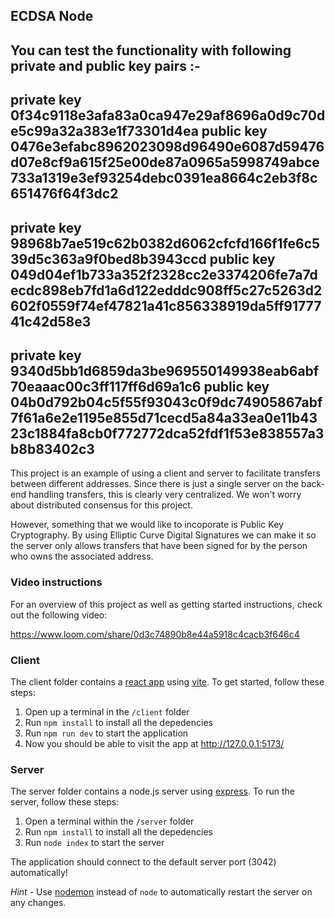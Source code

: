 ## ECDSA Node

You can test the functionality with following private and public key pairs :-
----------------------------------------------
private key  0f34c9118e3afa83a0ca947e29af8696a0d9c70de5c99a32a383e1f73301d4ea
public key  0476e3efabc8962023098d96490e6087d59476d07e8cf9a615f25e00de87a0965a5998749abce733a1319e3ef93254debc0391ea8664c2eb3f8c651476f64f3dc2
----------------------------------------------
private key  98968b7ae519c62b0382d6062cfcfd166f1fe6c539d5c363a9f0bed8b3943ccd
public key  049d04ef1b733a352f2328cc2e3374206fe7a7decdc898eb7fd1a6d122edddc908ff5c27c5263d2602f0559f74ef47821a41c856338919da5ff9177741c42d58e3
-----------------------------------------------
private key  9340d5bb1d6859da3be969550149938eab6abf70eaaac00c3ff117ff6d69a1c6
public key  04b0d792b04c5f55f93043c0f9dc74905867abf7f61a6e2e1195e855d71cecd5a84a33ea0e11b4323c1884fa8cb0f772772dca52fdf1f53e838557a3b8b83402c3
----------------------------------------------

This project is an example of using a client and server to facilitate transfers between different addresses. Since there is just a single server on the back-end handling transfers, this is clearly very centralized. We won't worry about distributed consensus for this project.

However, something that we would like to incoporate is Public Key Cryptography. By using Elliptic Curve Digital Signatures we can make it so the server only allows transfers that have been signed for by the person who owns the associated address.

### Video instructions
For an overview of this project as well as getting started instructions, check out the following video:

https://www.loom.com/share/0d3c74890b8e44a5918c4cacb3f646c4
 
### Client

The client folder contains a [react app](https://reactjs.org/) using [vite](https://vitejs.dev/). To get started, follow these steps:

1. Open up a terminal in the `/client` folder
2. Run `npm install` to install all the depedencies
3. Run `npm run dev` to start the application 
4. Now you should be able to visit the app at http://127.0.0.1:5173/

### Server

The server folder contains a node.js server using [express](https://expressjs.com/). To run the server, follow these steps:

1. Open a terminal within the `/server` folder 
2. Run `npm install` to install all the depedencies 
3. Run `node index` to start the server 

The application should connect to the default server port (3042) automatically! 

_Hint_ - Use [nodemon](https://www.npmjs.com/package/nodemon) instead of `node` to automatically restart the server on any changes.
